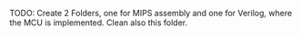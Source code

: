 TODO: Create 2 Folders, one for MIPS assembly and one for Verilog, where the MCU is implemented. Clean also this folder.

